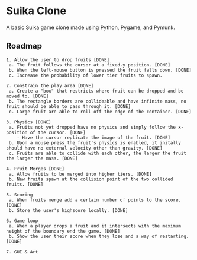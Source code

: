 # Suika Clone

A basic Suika game clone made using Python, Pygame, and Pymunk.

## Roadmap

    1. Allow the user to drop fruits [DONE]
     a. The fruit follows the cursor at a fixed-y position. [DONE]
     b. When the left-mouse button is pressed the fruit falls down. [DONE]
     c. Increase the probability of lower tier fruits to spawn.
    
    2. Constrain the play area [DONE]
     a. Create a "box" that restricts where fruit can be dropped and be moved to. [DONE]
     b. The rectangle borders are collideable and have infinite mass, no fruit should be able to pass through it. [DONE]
     c. Large fruit are able to roll off the edge of the container. [DONE]
    
    3. Physics [DONE]
     a. Fruits not yet dropped have no physics and simply follow the x-position of the cursor. [DONE]
        - Have the cursor replicate the image of the fruit. [DONE]
     b. Upon a mouse press the fruit's physics is enabled, it initally should have no external velocity other than gravity. [DONE]
     c. Fruits are able to collide with each other, the larger the fruit the larger the mass. [DONE]

    4. Fruit Merges [DONE]
     a. Allow fruits to be merged into higher tiers. [DONE]
     b. New fruits spawn at the collision point of the two collided fruits. [DONE]
    
    5. Scoring
     a. When fruits merge add a certain number of points to the score. [DONE]
     b. Store the user's highscore locally. [DONE]
    
    6. Game loop
     a. When a player drops a fruit and it intersects with the maximum height of the boundary end the game. [DONE]
     b. Show the user their score when they lose and a way of restarting. [DONE]

    7. GUI & Art